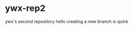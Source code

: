 # ywx-rep2
ywx's second repository
hello
c r e a t i n g   a   n e w   b r a n c h   i s   q u i c k 